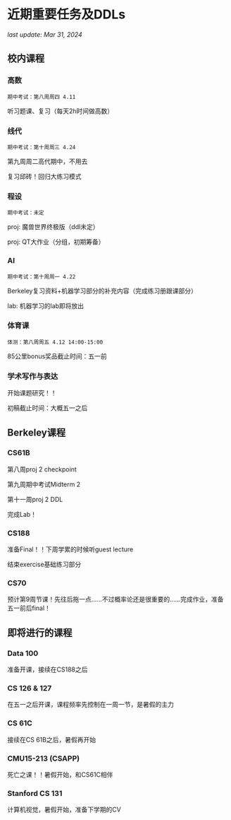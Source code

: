 # 近期重要任务及DDLs
*last update: Mar 31, 2024*

## 校内课程
### 高数
`期中考试：第八周周四 4.11`

听习题课、复习（每天2h时间做高数）

### 线代
`期中考试：第十周周三 4.24`

第九周周二高代期中，不用去

复习邱砖！回归大练习模式

### 程设
`期中考试：未定`

proj: 魔兽世界终极版（ddl未定）

proj: QT大作业（分组，初期筹备）

### AI
`期中考试：第十周周一 4.22`

Berkeley复习资料+机器学习部分的补充内容（完成练习册跟课部分）

lab: 机器学习的lab即将放出

### 体育课
`体测：第八周周五 4.12 14:00-15:00`

85公里bonus奖品截止时间：五一前

### 学术写作与表达
开始课题研究！！

初稿截止时间：大概五一之后

## Berkeley课程
### CS61B
第八周proj 2 checkpoint

第九周期中考试Midterm 2

第十一周proj 2 DDL

完成Lab！

### CS188
准备Final！！下周学累的时候听guest lecture

结束exercise基础练习部分

### CS70
预计第9周节课！先往后拖一点……不过概率论还是很重要的……完成作业，准备五一前后final！

## 即将进行的课程

### Data 100
准备开课，接续在CS188之后

### CS 126 & 127
在五一之后开课，课程频率先控制在一周一节，是暑假的主力

### CS 61C
接续在CS 61B之后，暑假再开始

### CMU15-213 (CSAPP)
死亡之课！！暑假开始，和CS61C相伴

### Stanford CS 131
计算机视觉，暑假开始，准备下学期的CV
